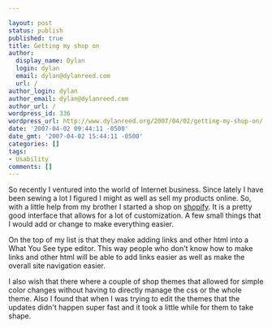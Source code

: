 ```yaml
---

layout: post
status: publish
published: true
title: Getting my shop on
author:
  display_name: Dylan
  login: dylan
  email: dylan@dylanreed.com
  url: /
author_login: dylan
author_email: dylan@dylanreed.com
author_url: /
wordpress_id: 336
wordpress_url: http://www.dylanreed.org/2007/04/02/getting-my-shop-on/
date: '2007-04-02 09:44:11 -0500'
date_gmt: '2007-04-02 15:44:11 -0500'
categories: []
tags:
- Usability
comments: []
---
```


So recently I ventured into the world of Internet business. Since lately I have been sewing a lot I figured I might as well as sell my products online. So, with a little help from my brother I started a shop on [shopify][1]. It is a pretty good interface that allows for a lot of customization. A few small things that I would add or change to make everything easier.

   [1]: http://imadeit.myshopify.com/

On the top of my list is that they make adding links and other html into a What You See type editor. This way people who don't know how to make links and other html will be able to add links easier as well as make the overall site navigation easier.

I also wish that there where a couple of shop themes that allowed for simple color changes without having to directly manage the css or the whole theme. Also I found that when I was trying to edit the themes that the updates didn't happen super fast and it took a little while for them to take shape.
